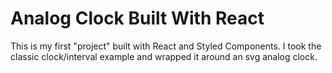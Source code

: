 # Analog Clock Built With React

This is my first "project" built with React and Styled Components. I took the classic clock/interval example and wrapped it around an svg analog clock.
